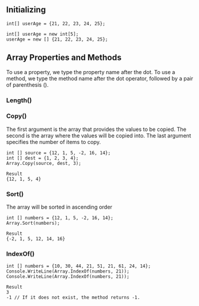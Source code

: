 
## Initializing
```CSharp
int[] userAge = {21, 22, 23, 24, 25};
```

```CSharp
int[] userAge = new int[5]; 
userAge = new [] {21, 22, 23, 24, 25};
```

## Array Properties and Methods 
To use a property, we type the property name after the dot. To use a method, we type the method name after the dot operator, followed by a pair of parenthesis ().

### **Length()**
### **Copy()**
The first argument is the array that provides the values to be copied. 
The second is the array where the values will be copied into. 
The last argument specifies the number of items to copy.
```CSharp
int [] source = {12, 1, 5, -2, 16, 14};
int [] dest = {1, 2, 3, 4};
Array.Copy(source, dest, 3);
```

```
Result
{12, 1, 5, 4}
```
### **Sort()**
The array will be sorted in ascending order
```CSharp
int [] numbers = {12, 1, 5, -2, 16, 14};
Array.Sort(numbers);
```

```
Result
{-2, 1, 5, 12, 14, 16}
```

### IndexOf()
```CSharp
int [] numbers = {10, 30, 44, 21, 51, 21, 61, 24, 14};
Console.WriteLine(Array.IndexOf(numbers, 21));
Console.WriteLine(Array.IndexOf(numbers, 21));
```

```
Result
3 
-1 // If it does not exist, the method returns -1.
```

